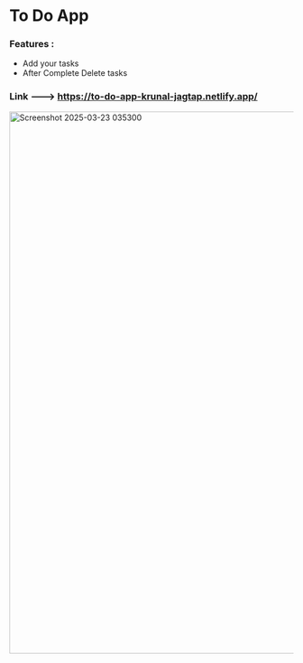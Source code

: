# To Do App

### Features :
- Add your tasks 
- After Complete Delete tasks

### Link ---> https://to-do-app-krunal-jagtap.netlify.app/
<img width="960" alt="Screenshot 2025-03-23 035300" src="https://github.com/user-attachments/assets/21607f31-5bf3-43d9-9b2e-3728b84f7f6f" />

